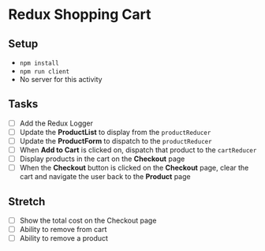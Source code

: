 # Redux Shopping Cart

## Setup

- `npm install`
- `npm run client`
- No server for this activity

## Tasks

- [ ] Add the Redux Logger
- [ ] Update the **ProductList** to display from the `productReducer`
- [ ] Update the **ProductForm** to dispatch to the `productReducer`
- [ ] When **Add to Cart** is clicked on, dispatch that product to the `cartReducer`
- [ ] Display products in the cart on the **Checkout** page
- [ ] When the **Checkout** button is clicked on the **Checkout** page, clear the cart and navigate the user back to the **Product** page

## Stretch

- [ ] Show the total cost on the Checkout page
- [ ] Ability to remove from cart
- [ ] Ability to remove a product
